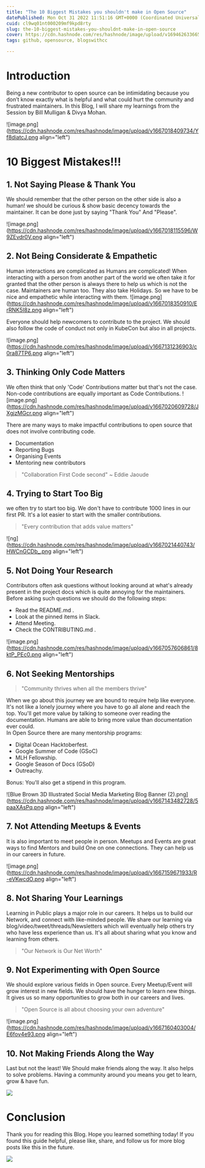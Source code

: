 ```yaml
---
title: "The 10 Biggest Mistakes you shouldn't make in Open Source"
datePublished: Mon Oct 31 2022 11:51:16 GMT+0000 (Coordinated Universal Time)
cuid: cl9wq01nt000209mf9kpd8rty
slug: the-10-biggest-mistakes-you-shouldnt-make-in-open-source
cover: https://cdn.hashnode.com/res/hashnode/image/upload/v1694626336656/3a3371c0-ef2b-4759-adef-5e171a1bc3ea.png
tags: github, opensource, blogswithcc

---
```


# Introduction
Being a new contributor to open source can be intimidating because you don’t know exactly what is helpful and what could hurt the community and frustrated maintainers. In this Blog, I will share my learnings from the Session by  Bill Mulligan & Divya Mohan.


![image.png](https://cdn.hashnode.com/res/hashnode/image/upload/v1667018409734/Yf8diatcJ.png align="left")

# 10 Biggest Mistakes!!!

## 1. Not Saying Please & Thank You
We should remember that the other person on the other side is also a human! we should be curious & show basic decency towards the maintainer. It can be done just by saying "Thank You" And "Please".

![image.png](https://cdn.hashnode.com/res/hashnode/image/upload/v1667018115596/W9ZEvdr0V.png align="left")


## 2. Not Being Considerate & Empathetic
Human interactions are complicated as Humans are complicated! When interacting with a person from another part of the world we often take it for granted that the other person is always there to help us which is not the case. Maintainers are human too. They also take Holidays. So we have to be nice and empathetic while interacting with them.
<be>
![image.png](https://cdn.hashnode.com/res/hashnode/image/upload/v1667018350910/ErRNK5I8z.png align="left")

Everyone should help newcomers to contribute to the project. We should also follow the code of conduct not only in  KubeCon but also in all projects.

![image.png](https://cdn.hashnode.com/res/hashnode/image/upload/v1667131236903/c0ra87TP6.png align="left")



## 3. Thinking Only Code Matters

We often think that only 'Code' Contributions matter but that's not the case. Non-code contributions are equally important as Code Contributions. 
![image.png](https://cdn.hashnode.com/res/hashnode/image/upload/v1667020609728/JXgjzMGcr.png align="left")

There are many ways to make impactful contributions to open source that does not involve contributing code.
<ul>
<li>Documentation</li>
<li>Reporting Bugs</li>
<li>Organising Events</li>
<li>Mentoring new contributors</li>
</ul>


> "Collaboration First Code second" ~ Eddie Jaoude



## 4. Trying to Start Too Big
we often try to start too big. We don't have to contribute 1000 lines in our first PR. It's a lot easier to start with the smaller contributions. 

> "Every contribution that adds value matters"


![ng](https://cdn.hashnode.com/res/hashnode/image/upload/v1667021440743/HWCnGCDb_.png align="left")


## 5. Not Doing Your Research
Contributors often ask questions without looking around at what's already present in the project docs which is quite annoying for the maintainers. Before asking such questions we should do the following steps:
 <ul>
<li>Read the README.md .</li>
<li>Look at the pinned items in Slack.</li>
<li>Attend Meeting. </li>
<li>Check the CONTRIBUTING.md  .</li>
</ul>

![image.png](https://cdn.hashnode.com/res/hashnode/image/upload/v1667057606861/8ktP_PEc0.png align="left")
## 6. Not Seeking Mentorships
> "Community thrives when all the members thrive"

When we go about this journey we are bound to require help like everyone. It's not like a lonely journey where you have to go all alone and reach the top. You'll get more value by talking to someone over reading the documentation. Humans are able to bring more value than documentation ever could.
<br>
In Open Source there are many mentorship programs:
<ul>
<li>Digital Ocean Hacktoberfest. </li>
<li>Google Summer of Code (GSoC) </li>
<li>MLH Fellowship.</li> 
<li>Google Season of Docs (GSoD)</li>
<li>Outreachy. </li>
</ul>

Bonus: You'll also get a stipend in this program.



![Blue Brown 3D Illustrated Social Media Marketing Blog Banner (2).png](https://cdn.hashnode.com/res/hashnode/image/upload/v1667143482728/5paaXAsPq.png align="left")
## 7. Not Attending Meetups & Events

It is also important to meet people in person. Meetups and Events are great ways to find Mentors and build One on one connections. They can help us in our careers in future.

![image.png](https://cdn.hashnode.com/res/hashnode/image/upload/v1667159671933/R-eVKwcdO.png align="left")
## 8. Not Sharing Your Learnings
Learning in Public plays a major role in our careers. It helps us to build our Network, and connect with like-minded people. We share our learning via blog/video/tweet/threads/Newsletters which will eventually help others try who have less experience than us. It's all about sharing what you know and learning from others.

> "Our Network is Our Net Worth"

## 9. Not Experimenting with Open Source

We should explore various fields in Open source. Every Meetup/Event will grow interest in new fields. We should have the hunger to learn new things. It gives us so many opportunities to grow both in our careers and lives. 

> "Open Source is all about choosing your own adventure"

![image.png](https://cdn.hashnode.com/res/hashnode/image/upload/v1667160403004/E6fov4e93.png align="left")
## 10. Not Making Friends Along the Way
Last but not the least! We Should make friends along the way. It also helps to solve problems. Having a community around you means you get to learn, grow & have fun.

![](https://images.unsplash.com/photo-1506869640319-fe1a24fd76dc?ixlib=rb-4.0.3&ixid=MnwxMjA3fDB8MHxzZWFyY2h8Mnx8ZnJpZW5kfGVufDB8fDB8fA%3D%3D&w=1000&q=80)

# Conclusion

Thank you for reading this Blog. Hope you learned something today!
If you found this guide helpful, please like, share, and follow us for more blog posts like this in the future.

![](https://t3.ftcdn.net/jpg/03/04/16/56/360_F_304165657_LYpZdhDBGPdP1LNVBhF2bS5XyssZ52WG.jpg)








